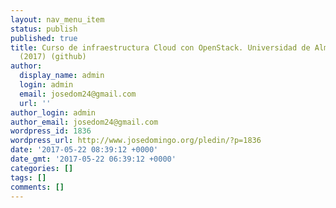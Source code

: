 ```yaml
---
layout: nav_menu_item
status: publish
published: true
title: Curso de infraestructura Cloud con OpenStack. Universidad de Almer&iacute;a
  (2017) (github)
author:
  display_name: admin
  login: admin
  email: josedom24@gmail.com
  url: ''
author_login: admin
author_email: josedom24@gmail.com
wordpress_id: 1836
wordpress_url: http://www.josedomingo.org/pledin/?p=1836
date: '2017-05-22 08:39:12 +0000'
date_gmt: '2017-05-22 06:39:12 +0000'
categories: []
tags: []
comments: []
---
```


